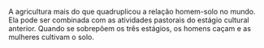 ﻿A agricultura mais do que quadruplicou a relação homem-solo no mundo. Ela pode ser combinada com as atividades pastorais do estágio cultural anterior. Quando se sobrepõem os três estágios, os homens caçam e as mulheres cultivam o solo.